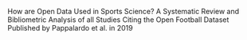 How are Open Data Used in Sports Science? A Systematic Review and Bibliometric Analysis of all Studies Citing the Open Football Dataset Published by Pappalardo et al. in 2019

